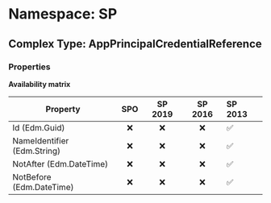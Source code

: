 # Namespace: SP

## Complex Type: AppPrincipalCredentialReference

### Properties

**Availability matrix**

Property | SPO | SP 2019 | SP 2016 | SP 2013
----------|:---:|:-------:|:-------:|:-------
Id (Edm.Guid) | ❌ | ❌ | ❌ | ✅
NameIdentifier (Edm.String) | ❌ | ❌ | ❌ | ✅
NotAfter (Edm.DateTime) | ❌ | ❌ | ❌ | ✅
NotBefore (Edm.DateTime) | ❌ | ❌ | ❌ | ✅
